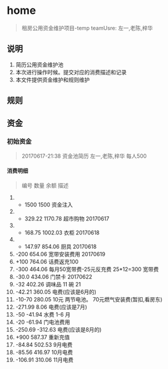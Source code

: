 # home
> 租房公用资金维护项目-temp
> teamUsre: 左一,老陈,梓华

## 说明
1. 简历公用资金维护池
2. 本次进行操作时候。提交对应的消费描述和记录
3. 本文件提供资金维护和规则维护


## 规则
## 资金
### 初始资金
> 20170617-21:38 资金池简历 
> 左一,老陈,梓华 每人500 

#### 消费明细
> 编号 数量   余额  描述

1. + 1500   1500 资金注入
2. - 329.22  1170.78  超市购物 20170617 
3. - 168.75  1002.03  衣柜 20170618 
4. - 147.97  854.06  厨具  20170618 
5. -200  654.06 宽带安装费用  20170619
6. +100 764.06 话费返充100 
7. -300 464.06  每月50宽带费-25元反充费 25*12=300 宽带费
8. -30.0 434.06 门禁卡 20170622
9. -32  402.26 调味品 11 碗 21 
10. -42.21 360.05 电费(应该是6月的)
11. -10-70   280.05 10元 两节电池。 70元燃气安装费(暂扣,看房东)
12. -271.99  8.06  电费(应该是7月)
13. -50 -41.94  水费 1-6 月
14. -20 -61.94  门电池费用
15. -250.69 -312.63 电费(应该是8月的)
16. +900 587.37 重新充值
17. -84.84  502.53 9月电费
18. -85.56  416.97 10月电费
19. -106.91 310.06 11月电费  







